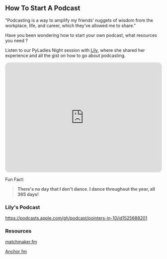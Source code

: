 ## How To Start A Podcast

"Podcasting is a way to amplify my friends’ nuggets of wisdom from the workplace, life, and career, which they’ve allowed me to share."

Have you been wondering how to start your own podcast, what resources you need ?

Listen to our PyLadies Night session with [Lily](https://www.linkedin.com/in/lily-botsyoe/), where she shared her experience and all the gist on how to go about podcasting.

<iframe style="border-radius:12px" src="https://open.spotify.com/embed/episode/6sWotEFaIfADkdAF55mCRC?utm_source=generator" width="100%" height="352" frameBorder="0" allowfullscreen="" allow="autoplay; clipboard-write; encrypted-media; fullscreen; picture-in-picture" loading="lazy"></iframe>

Fun Fact:  
> **There's no day that I don't dance. I dance throughout the year, all 365 days!**



### Lily's Podcast
https://podcasts.apple.com/gh/podcast/pointers-in-10/id1525688201

### Resources

[matchmaker.fm](https://www.matchmaker.fm/)

[Anchor fm](https://anchor.fm/)


